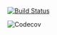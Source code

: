 [![Build Status](https://travis-ci.org/mdegenero/c4cs-w18-rpn.png?branch=master)](https://travis-ci.org/mdegenero/c4cs-w18-rpn)


![Codecov](https://img.shields.io/codecov/c/github/codecov/example-python.svg)
